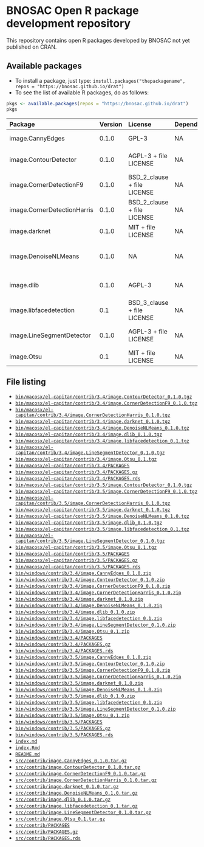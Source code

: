 # BNOSAC Open R package development repository

This repository contains open R packages developed by BNOSAC not yet published on CRAN.

## Available packages

- To install a package, just type: `install.packages("thepackagename", repos = "https://bnosac.github.io/drat")`
- To see the list of available R packages, do as follows:


```r
pkgs <- available.packages(repos = "https://bnosac.github.io/drat")
pkgs
```


|Package                     |Version |License                     |Depends |Imports                             |Suggests              |
|:---------------------------|:-------|:---------------------------|:-------|:-----------------------------------|:---------------------|
|image.CannyEdges            |0.1.0   |GPL-3                       |NA      |Rcpp (>= 0.12.9)                    |pixmap, knitr         |
|image.ContourDetector       |0.1.0   |AGPL-3 + file LICENSE       |NA      |Rcpp (>= 0.12.8), sp                |knitr, pixmap, magick |
|image.CornerDetectionF9     |0.1.0   |BSD_2_clause + file LICENSE |NA      |Rcpp (>= 0.12.8)                    |pixmap, magick, knitr |
|image.CornerDetectionHarris |0.1.0   |BSD_2_clause + file LICENSE |NA      |Rcpp (>= 0.12.8)                    |magick                |
|image.darknet               |0.1.0   |MIT + file LICENSE          |NA      |NA                                  |NA                    |
|image.DenoiseNLMeans        |0.1.0   |NA                          |NA      |Rcpp (>= 0.12.9), magick, grDevices |NA                    |
|image.dlib                  |0.1.0   |AGPL-3                      |NA      |Rcpp (>= 0.12.9), dlib              |magick                |
|image.libfacedetection      |0.1     |BSD_3_clause + file LICENSE |NA      |Rcpp (>= 0.12.8), graphics          |magick                |
|image.LineSegmentDetector   |0.1.0   |AGPL-3 + file LICENSE       |NA      |Rcpp (>= 0.12.8), sp                |knitr, pixmap, magick |
|image.Otsu                  |0.1     |MIT + file LICENSE          |NA      |Rcpp (>= 0.12.8)                    |magick                |

## File listing

- [`bin/macosx/el-capitan/contrib/3.4/image.ContourDetector_0.1.0.tgz`](bin/macosx/el-capitan/contrib/3.4/image.ContourDetector_0.1.0.tgz)
- [`bin/macosx/el-capitan/contrib/3.4/image.CornerDetectionF9_0.1.0.tgz`](bin/macosx/el-capitan/contrib/3.4/image.CornerDetectionF9_0.1.0.tgz)
- [`bin/macosx/el-capitan/contrib/3.4/image.CornerDetectionHarris_0.1.0.tgz`](bin/macosx/el-capitan/contrib/3.4/image.CornerDetectionHarris_0.1.0.tgz)
- [`bin/macosx/el-capitan/contrib/3.4/image.darknet_0.1.0.tgz`](bin/macosx/el-capitan/contrib/3.4/image.darknet_0.1.0.tgz)
- [`bin/macosx/el-capitan/contrib/3.4/image.DenoiseNLMeans_0.1.0.tgz`](bin/macosx/el-capitan/contrib/3.4/image.DenoiseNLMeans_0.1.0.tgz)
- [`bin/macosx/el-capitan/contrib/3.4/image.dlib_0.1.0.tgz`](bin/macosx/el-capitan/contrib/3.4/image.dlib_0.1.0.tgz)
- [`bin/macosx/el-capitan/contrib/3.4/image.libfacedetection_0.1.tgz`](bin/macosx/el-capitan/contrib/3.4/image.libfacedetection_0.1.tgz)
- [`bin/macosx/el-capitan/contrib/3.4/image.LineSegmentDetector_0.1.0.tgz`](bin/macosx/el-capitan/contrib/3.4/image.LineSegmentDetector_0.1.0.tgz)
- [`bin/macosx/el-capitan/contrib/3.4/image.Otsu_0.1.tgz`](bin/macosx/el-capitan/contrib/3.4/image.Otsu_0.1.tgz)
- [`bin/macosx/el-capitan/contrib/3.4/PACKAGES`](bin/macosx/el-capitan/contrib/3.4/PACKAGES)
- [`bin/macosx/el-capitan/contrib/3.4/PACKAGES.gz`](bin/macosx/el-capitan/contrib/3.4/PACKAGES.gz)
- [`bin/macosx/el-capitan/contrib/3.4/PACKAGES.rds`](bin/macosx/el-capitan/contrib/3.4/PACKAGES.rds)
- [`bin/macosx/el-capitan/contrib/3.5/image.ContourDetector_0.1.0.tgz`](bin/macosx/el-capitan/contrib/3.5/image.ContourDetector_0.1.0.tgz)
- [`bin/macosx/el-capitan/contrib/3.5/image.CornerDetectionF9_0.1.0.tgz`](bin/macosx/el-capitan/contrib/3.5/image.CornerDetectionF9_0.1.0.tgz)
- [`bin/macosx/el-capitan/contrib/3.5/image.CornerDetectionHarris_0.1.0.tgz`](bin/macosx/el-capitan/contrib/3.5/image.CornerDetectionHarris_0.1.0.tgz)
- [`bin/macosx/el-capitan/contrib/3.5/image.darknet_0.1.0.tgz`](bin/macosx/el-capitan/contrib/3.5/image.darknet_0.1.0.tgz)
- [`bin/macosx/el-capitan/contrib/3.5/image.DenoiseNLMeans_0.1.0.tgz`](bin/macosx/el-capitan/contrib/3.5/image.DenoiseNLMeans_0.1.0.tgz)
- [`bin/macosx/el-capitan/contrib/3.5/image.dlib_0.1.0.tgz`](bin/macosx/el-capitan/contrib/3.5/image.dlib_0.1.0.tgz)
- [`bin/macosx/el-capitan/contrib/3.5/image.libfacedetection_0.1.tgz`](bin/macosx/el-capitan/contrib/3.5/image.libfacedetection_0.1.tgz)
- [`bin/macosx/el-capitan/contrib/3.5/image.LineSegmentDetector_0.1.0.tgz`](bin/macosx/el-capitan/contrib/3.5/image.LineSegmentDetector_0.1.0.tgz)
- [`bin/macosx/el-capitan/contrib/3.5/image.Otsu_0.1.tgz`](bin/macosx/el-capitan/contrib/3.5/image.Otsu_0.1.tgz)
- [`bin/macosx/el-capitan/contrib/3.5/PACKAGES`](bin/macosx/el-capitan/contrib/3.5/PACKAGES)
- [`bin/macosx/el-capitan/contrib/3.5/PACKAGES.gz`](bin/macosx/el-capitan/contrib/3.5/PACKAGES.gz)
- [`bin/macosx/el-capitan/contrib/3.5/PACKAGES.rds`](bin/macosx/el-capitan/contrib/3.5/PACKAGES.rds)
- [`bin/windows/contrib/3.4/image.CannyEdges_0.1.0.zip`](bin/windows/contrib/3.4/image.CannyEdges_0.1.0.zip)
- [`bin/windows/contrib/3.4/image.ContourDetector_0.1.0.zip`](bin/windows/contrib/3.4/image.ContourDetector_0.1.0.zip)
- [`bin/windows/contrib/3.4/image.CornerDetectionF9_0.1.0.zip`](bin/windows/contrib/3.4/image.CornerDetectionF9_0.1.0.zip)
- [`bin/windows/contrib/3.4/image.CornerDetectionHarris_0.1.0.zip`](bin/windows/contrib/3.4/image.CornerDetectionHarris_0.1.0.zip)
- [`bin/windows/contrib/3.4/image.darknet_0.1.0.zip`](bin/windows/contrib/3.4/image.darknet_0.1.0.zip)
- [`bin/windows/contrib/3.4/image.DenoiseNLMeans_0.1.0.zip`](bin/windows/contrib/3.4/image.DenoiseNLMeans_0.1.0.zip)
- [`bin/windows/contrib/3.4/image.dlib_0.1.0.zip`](bin/windows/contrib/3.4/image.dlib_0.1.0.zip)
- [`bin/windows/contrib/3.4/image.libfacedetection_0.1.zip`](bin/windows/contrib/3.4/image.libfacedetection_0.1.zip)
- [`bin/windows/contrib/3.4/image.LineSegmentDetector_0.1.0.zip`](bin/windows/contrib/3.4/image.LineSegmentDetector_0.1.0.zip)
- [`bin/windows/contrib/3.4/image.Otsu_0.1.zip`](bin/windows/contrib/3.4/image.Otsu_0.1.zip)
- [`bin/windows/contrib/3.4/PACKAGES`](bin/windows/contrib/3.4/PACKAGES)
- [`bin/windows/contrib/3.4/PACKAGES.gz`](bin/windows/contrib/3.4/PACKAGES.gz)
- [`bin/windows/contrib/3.4/PACKAGES.rds`](bin/windows/contrib/3.4/PACKAGES.rds)
- [`bin/windows/contrib/3.5/image.CannyEdges_0.1.0.zip`](bin/windows/contrib/3.5/image.CannyEdges_0.1.0.zip)
- [`bin/windows/contrib/3.5/image.ContourDetector_0.1.0.zip`](bin/windows/contrib/3.5/image.ContourDetector_0.1.0.zip)
- [`bin/windows/contrib/3.5/image.CornerDetectionF9_0.1.0.zip`](bin/windows/contrib/3.5/image.CornerDetectionF9_0.1.0.zip)
- [`bin/windows/contrib/3.5/image.CornerDetectionHarris_0.1.0.zip`](bin/windows/contrib/3.5/image.CornerDetectionHarris_0.1.0.zip)
- [`bin/windows/contrib/3.5/image.darknet_0.1.0.zip`](bin/windows/contrib/3.5/image.darknet_0.1.0.zip)
- [`bin/windows/contrib/3.5/image.DenoiseNLMeans_0.1.0.zip`](bin/windows/contrib/3.5/image.DenoiseNLMeans_0.1.0.zip)
- [`bin/windows/contrib/3.5/image.dlib_0.1.0.zip`](bin/windows/contrib/3.5/image.dlib_0.1.0.zip)
- [`bin/windows/contrib/3.5/image.libfacedetection_0.1.zip`](bin/windows/contrib/3.5/image.libfacedetection_0.1.zip)
- [`bin/windows/contrib/3.5/image.LineSegmentDetector_0.1.0.zip`](bin/windows/contrib/3.5/image.LineSegmentDetector_0.1.0.zip)
- [`bin/windows/contrib/3.5/image.Otsu_0.1.zip`](bin/windows/contrib/3.5/image.Otsu_0.1.zip)
- [`bin/windows/contrib/3.5/PACKAGES`](bin/windows/contrib/3.5/PACKAGES)
- [`bin/windows/contrib/3.5/PACKAGES.gz`](bin/windows/contrib/3.5/PACKAGES.gz)
- [`bin/windows/contrib/3.5/PACKAGES.rds`](bin/windows/contrib/3.5/PACKAGES.rds)
- [`index.md`](index.md)
- [`index.Rmd`](index.Rmd)
- [`README.md`](README.md)
- [`src/contrib/image.CannyEdges_0.1.0.tar.gz`](src/contrib/image.CannyEdges_0.1.0.tar.gz)
- [`src/contrib/image.ContourDetector_0.1.0.tar.gz`](src/contrib/image.ContourDetector_0.1.0.tar.gz)
- [`src/contrib/image.CornerDetectionF9_0.1.0.tar.gz`](src/contrib/image.CornerDetectionF9_0.1.0.tar.gz)
- [`src/contrib/image.CornerDetectionHarris_0.1.0.tar.gz`](src/contrib/image.CornerDetectionHarris_0.1.0.tar.gz)
- [`src/contrib/image.darknet_0.1.0.tar.gz`](src/contrib/image.darknet_0.1.0.tar.gz)
- [`src/contrib/image.DenoiseNLMeans_0.1.0.tar.gz`](src/contrib/image.DenoiseNLMeans_0.1.0.tar.gz)
- [`src/contrib/image.dlib_0.1.0.tar.gz`](src/contrib/image.dlib_0.1.0.tar.gz)
- [`src/contrib/image.libfacedetection_0.1.tar.gz`](src/contrib/image.libfacedetection_0.1.tar.gz)
- [`src/contrib/image.LineSegmentDetector_0.1.0.tar.gz`](src/contrib/image.LineSegmentDetector_0.1.0.tar.gz)
- [`src/contrib/image.Otsu_0.1.tar.gz`](src/contrib/image.Otsu_0.1.tar.gz)
- [`src/contrib/PACKAGES`](src/contrib/PACKAGES)
- [`src/contrib/PACKAGES.gz`](src/contrib/PACKAGES.gz)
- [`src/contrib/PACKAGES.rds`](src/contrib/PACKAGES.rds)
